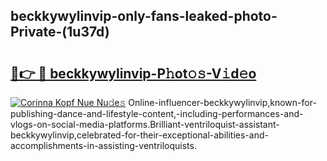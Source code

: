 ## beckkywylinvip-only-fans​-leaked-photo​-Private-(1u37d)


# <h2><a href="https://mediaupload.pro?title=beckkywylinvip&ref=git">🔗👉 🔴 beckkywylinvip-P𝚑ot𝚘𝚜-V𝚒d𝚎o</a></h2>

[![Corinna Kopf Nue Nu𝚍e𝚜](https://i.imgur.com/0qMVB7G.gif)](https://mediaupload.pro?title=beckkywylinvip&ref=git)
Online-influencer-beckkywylinvip,known-for-publishing-dance-and-lifestyle-content,-including-performances-and-vlogs-on-social-media-platforms.Brilliant-ventriloquist-assistant-beckkywylinvip,celebrated-for-their-exceptional-abilities-and-accomplishments-in-assisting-ventriloquists.  